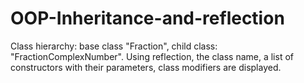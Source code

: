 # OOP-Inheritance-and-reflection
Class hierarchy: base class "Fraction", child class: "FractionComplexNumber".
Using reflection, the class name, a list of constructors with their parameters, class modifiers are displayed.
